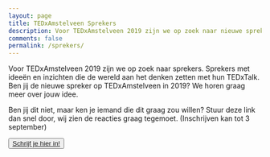 ```yaml
---
layout: page
title: TEDxAmstelveen Sprekers
description: Voor TEDxAmstelveen 2019 zijn we op zoek naar nieuwe sprekers. Sprekers met ideeën en inzichten die de wereld aan het denken zetten met hun TEDTalk. Ben jij de nieuwe spreker op TEDxAmstelveen in 2019? Meld je dan aan.
comments: false
permalink: /sprekers/
---
```


Voor TEDxAmstelveen 2019 zijn we op zoek naar sprekers. Sprekers met ideeën en inzichten die de wereld aan het denken zetten met hun TEDxTalk.
Ben jij de nieuwe spreker op TEDxAmstelveen in 2019? We horen graag meer over jouw idee.

Ben jij dit niet, maar ken je iemand die dit graag zou willen? Stuur deze link dan snel door, wij zien de reacties graag tegemoet.
(Inschrijven kan tot 3 september)

<div class="flex flex-column mb2 items-center">
<button class="ampstart-btn"><a href="https://docs.google.com/forms/d/e/1FAIpQLSc6m5xsDiA6wH0b_9ud0DCFRKGO6AHoyZNhSSteqeKIDPRX8w/viewform" title="Inschrijven TEDxAmstelveen 2019">Schrijf je hier in!</a>
</button>
</div>
